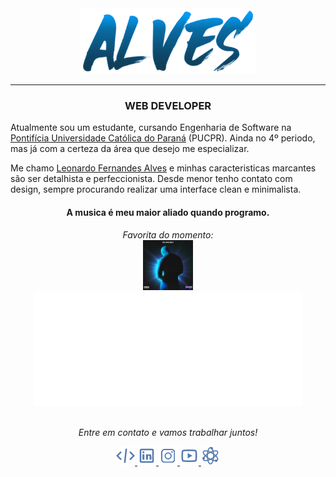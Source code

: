 <div id="header" align="center">
  <img src="https://github.com/alvessleo/alvessleo/blob/main/img/alves-logo.png" width="280px">
</div>

-----

<div align="center">
  <h3><strong>WEB DEVELOPER</strong></h3>
</div>

Atualmente sou um estudante, cursando Engenharia de Software na [Pontifícia Universidade Católica do Paraná](https://www.pucpr.br/) (PUCPR). Ainda no 4º periodo, mas já com a certeza da área que desejo me especializar.

Me chamo [Leonardo Fernandes Alves](https://www.instagram.com/_alvessleo/) e minhas caracteristicas marcantes são ser detalhista e perfeccionista. Desde menor tenho contato com design, sempre procurando realizar uma interface clean e minimalista. 

<h4 align="center">
  A musica é meu maior aliado quando programo.
</h4>

<div align="center">
  <i>Favorita do momento:</i>
</div>

<div align="center">
  <a href="https://open.spotify.com/album/44qlncyg664uTj4nrjRwgW">
    <img width=80px height="80px" src="https://github.com/alvessleo/alvessleo/blob/main/img/music-favorite.jpg">
    <img src="https://github.com/alvessleo/alvessleo/blob/main/img/spotify-favorite-track.svg">
  </a>
</div>

<br>

<p align="center">
  <i>Entre em contato e vamos trabalhar juntos!</i>

<p align="center">
  <a href= "https://github.com/alvessleo">
    <img src="https://github.com/alvessleo/alvessleo/blob/main/img/code.png"/>
  </a>
  <a href= "https://www.linkedin.com/in/leonardo-fernandes-alves-1391b2213/">
    <img src="https://github.com/alvessleo/alvessleo/blob/main/img/linkedin.png"/>
  </a>
  <a href="https://www.instagram.com/_alvessleo/">
    <img src="https://github.com/alvessleo/alvessleo/blob/main/img/instagram.png"/>
  </a>
  <a href= "https://www.youtube.com/channel/UCQNGABEdxwX6OCpTyd2vzOw">
    <img src="https://github.com/alvessleo/alvessleo/blob/main/img/youtube.png"/>
  </a>
  <a href="https://github.com/alvessleo?tab=repositories">
    <img src="https://github.com/alvessleo/alvessleo/blob/main/img/source-code.png"/>
  </a>

</p>
